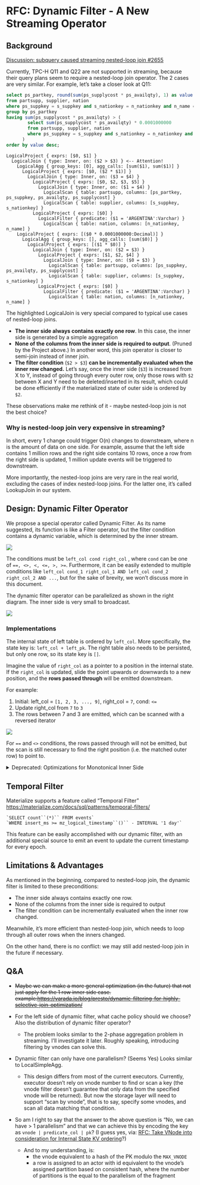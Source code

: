 # RFC: Dynamic Filter - A New Streaming Operator

## Background

[Discussion: subquery caused streaming nested-loop join #2655](https://github.com/singularity-data/risingwave/issues/2655)

Currently, TPC-H Q11 and Q22 are not supported in streaming, because their query plans seem to require a nested-loop join operator. The 2 cases are very similar. For example, let’s take a closer look at Q11:

```sql
select ps_partkey, round(sum(ps_supplycost * ps_availqty), 1) as value
from partsupp, supplier, nation
where ps_suppkey = s_suppkey and s_nationkey = n_nationkey and n_name = 'ARGENTINA'
group by ps_partkey
having sum(ps_supplycost * ps_availqty) > (
        select sum(ps_supplycost * ps_availqty) * 0.0001000000
        from partsupp, supplier, nation
        where ps_suppkey = s_suppkey and s_nationkey = n_nationkey and n_name = 'ARGENTINA'
      )
order by value desc;
```

```
LogicalProject { exprs: [$0, $1] }
  LogicalJoin { type: Inner, on: ($2 > $3) } <-- Attention!
    LogicalAgg { group_keys: [0], agg_calls: [sum($1), sum($1)] }
      LogicalProject { exprs: [$0, ($2 * $1)] }
        LogicalJoin { type: Inner, on: ($3 = $4) }
          LogicalProject { exprs: [$0, $2, $3, $5] }
            LogicalJoin { type: Inner, on: ($1 = $4) }
              LogicalScan { table: partsupp, columns: [ps_partkey, ps_suppkey, ps_availqty, ps_supplycost] }
              LogicalScan { table: supplier, columns: [s_suppkey, s_nationkey] }
          LogicalProject { exprs: [$0] }
            LogicalFilter { predicate: ($1 = 'ARGENTINA':Varchar) }
              LogicalScan { table: nation, columns: [n_nationkey, n_name] }
    LogicalProject { exprs: [($0 * 0.0001000000:Decimal)] }
      LogicalAgg { group_keys: [], agg_calls: [sum($0)] }
        LogicalProject { exprs: [($1 * $0)] }
          LogicalJoin { type: Inner, on: ($2 = $3) }
            LogicalProject { exprs: [$1, $2, $4] }
              LogicalJoin { type: Inner, on: ($0 = $3) }
                LogicalScan { table: partsupp, columns: [ps_suppkey, ps_availqty, ps_supplycost] }
                LogicalScan { table: supplier, columns: [s_suppkey, s_nationkey] }
            LogicalProject { exprs: [$0] }
              LogicalFilter { predicate: ($1 = 'ARGENTINA':Varchar) }
                LogicalScan { table: nation, columns: [n_nationkey, n_name] }
```

The highlighted LogicalJoin is very special compared to typical use cases of nested-loop joins.

* **The inner side always contains exactly one row**. In this case, the inner side is generated by a simple aggregation
* **None of the columns from the inner side is required to output**. (Pruned by the Project above.) In another word, this join operator is closer to semi-join instead of inner join.
* **The filter condition** (`$2 > $3`) **can be incrementally evaluated when the inner row changed.** Let’s say, once the inner side (`$3`) is increased from X to Y, instead of going through every outer row, only those rows with `$2` between X and Y need to be deleted/inserted in its result, which could be done efficiently if the materialized state of outer side is ordered by `$2`.

These observations make me rethink of it - maybe nested-loop join is not the best choice?

### Why is nested-loop join very expensive in streaming?

In short, every 1 change could trigger O(n) changes to downstream, where n is the amount of data on one side. For example, assume that the left side contains 1 million rows and the right side contains 10 rows, once a row from the right side is updated, 1 million update events will be triggered to downstream.

More importantly, the nested-loop joins are very rare in the real world, excluding the cases of index nested-loop joins. For the latter one, it’s called LookupJoin in our system.

## Design: Dynamic Filter Operator

We propose a special operator called Dynamic Filter. As its name suggested, its function is like a Filter operator, but the filter condition contains a dynamic variable, which is determined by the inner stream.

![](./images/0033-dynamic-filter/dynamic-filter-operator.png)

The conditions must be `left_col cond right_col` , where `cond` can be one of `==, <>, <, <=, >, >=`. Furthermore, it can be easily extended to multiple conditions like `left_col cond_1 right_col_1 AND left_col cond_2 right_col_2 AND ...`, but for the sake of brevity, we won’t discuss more in this document.

The dynamic filter operator can be parallelized as shown in the right diagram. The inner side is very small to broadcast.

![](./images/0033-dynamic-filter/parallelize.png)

### Implementations

The internal state of left table is ordered by `left_col`. More specifically, the state key is: `left_col + left_pk`. The right table also needs to be persisted, but only one row, so its state key is `[]`.

Imagine the value of `right_col` as a pointer to a position in the internal state. If the `right_col` is updated, slide the point upwards or downwards to a new position, and the **rows passed through** will be emitted downstream.

For example:

1. Initial: left_col = `[1, 2, 3, ..., 9]`, right_col = `7`, cond: `<=`
2. Update right_col from `7` to  `3`
3. The rows between 7 and 3 are emitted, which can be scanned with a reversed iterator

![](./images/0033-dynamic-filter/implementation.png)

For `==` and `<>` conditions, the rows passed through will not be emitted, but the scan is still necessary to find the right position (i.e. the matched outer row) to point to.

<details>
<summary>
Deprecated: Optimizations for Monotonical Inner Side
</summary>

When the inner side is monotonic, the internal state of the left table can be further trimmed. In the previous example, if we can make sure the `right_col` is monotonically decreasing, the rows higher than it can be dropped.

Note that a monotonic inner input can be derived from an append-only aggregation. For example, a `count()` aggregation with append-only input is guaranteed to be monotonically increasing.

</details>

## Temporal Filter

Materialize supports a feature called “Temporal Filter” https://materialize.com/docs/sql/patterns/temporal-filters/

```
`SELECT count``(*)`` FROM events`
`WHERE insert_ms >= mz_logical_timestamp``()`` - INTERVAL '1 day'`
```

This feature can be easily accomplished with our dynamic filter, with an additional special source to emit an event to update the current timestamp for every epoch.


## Limitations & Advantages

As mentioned in the beginning, compared to nested-loop join, the dynamic filter is limited to these preconditions:

* The inner side always contains exactly one row.
* None of the columns from the inner side is required to output
* The filter condition can be incrementally evaluated when the inner row changed.

Meanwhile, it’s more efficient than nested-loop join, which needs to loop through all outer rows when the inners changed.

On the other hand, there is no conflict: we may still add nested-loop join in the future if necessary.


## Q&A

* ~~Maybe we can make a more general optimization (in the future) that not just apply for the 1 row inner side case. example:https://varada.io/blog/presto/dynamic-filtering-for-highly-selective-join-optimization/~~
* For the left side of dynamic filter, what cache policy should we choose? Also the distribution of dynamic filter operator?
    * The problem looks similar to the 2-phase aggregation problem in streaming. I’ll investigate it later. Roughly speaking, introducing filtering by vnodes can solve this.
* Dynamic filter can only have one parallelism? (Seems Yes) Looks similar to LocalSimpleAgg.

    * This design differs from most of the current executors. Currently, executor doesn’t rely on vnode number to find or scan a key (the vnode filter doesn’t guarantee that only data from the specified vnode will be returned). But now the storage layer will need to support “scan by vnode”, that is to say, specify some vnodes, and scan all data matching that condition.
* So am I right to say that the answer to the above question is “No, we can have > 1 parallelism” and that we can achieve this by encoding the key as `vnode | predicate_col | pk`? (I guess yes, via: [RFC: Take VNode into consideration for Internal State KV ordering](https://singularity-data.quip.com/F1qtAyCCHG5Q)?)
    * And to my understanding, is:
        * the vnode equivalent to a hash of the PK modulo the `MAX_VNODE`
        * a row is assigned to an actor with id equivalent to the vnode’s assigned partition based on consistent hash, where the number of partitions is the equal to the parallelism of the fragment

